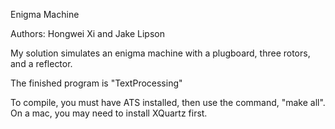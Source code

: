 Enigma Machine

Authors: Hongwei Xi and Jake Lipson

My solution simulates an enigma machine with a plugboard, three rotors, and a reflector.

The finished program is "TextProcessing"

To compile, you must have ATS installed, then use the command, "make all". On a mac, you may need to install XQuartz first.
